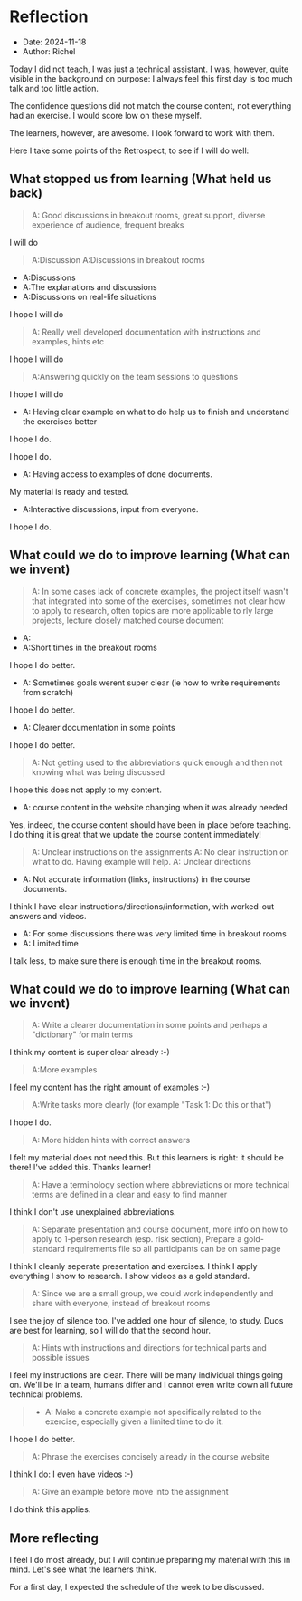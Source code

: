 # Reflection

- Date: 2024-11-18
- Author: Richel

Today I did not teach, I was just a technical assistant.
I was, however, quite visible in the background on purpose:
I always feel this first day is too much talk and too little action.

The confidence questions did not match the course content,
not everything had an exercise. I would score low on these
myself.

The learners, however, are awesome. I look forward to work with them.

Here I take some points of the Retrospect, to see if I will do well:

## What stopped us from learning (What held us back)

> A: Good discussions in breakout rooms, great support, diverse experience of audience, frequent breaks

I will do

> A:Discussion
> A:Discussions in breakout rooms
- A:Discussions
- A:The explanations and discussions
- A:Discussions on real-life situations

I hope I will do

> A: Really well developed documentation with instructions and examples, hints etc

I hope I will do

> A:Answering quickly on the team sessions to questions

I hope I will do

- A: Having clear example on what to do help us to finish and understand the exercises better

I hope I do.


I hope I do.

- A: Having access to examples of done documents.

My material is ready and tested.

- A:Interactive discussions, input from everyone.

I hope I do.

## What could we do to improve learning (What can we invent)

> A: In some cases lack of concrete examples, the project itself wasn't that integrated into some of the exercises, sometimes not clear how to apply to research, often topics are more applicable to rly large projects, lecture closely matched course document

- A: 
- A:Short times in the breakout rooms

I hope I do better.

- A: Sometimes goals werent super clear (ie how to write requirements from scratch)

I hope I do better.

- A: Clearer documentation in some points

I hope I do better.

> A: Not getting used to the abbreviations quick enough 
> and then not knowing what was being discussed

I hope this does not apply to my content.

- A: course content in the website changing when it was already needed

Yes, indeed, the course content should have been in place
before teaching.
I do thing it is great that we update the course content immediately!

> A: Unclear instructions on the assignments 
> A: No clear instruction on what to do. Having example will help. 
> A: Unclear directions
- A: Not accurate information (links, instructions) in the course documents.

I think I have clear instructions/directions/information,
with worked-out answers and videos.

- A: For some discussions there was very limited time in breakout rooms
- A: Limited time 

I talk less, to make sure there is enough time in the breakout rooms.

## What could we do to improve learning (What can we invent)

> A: Write a clearer documentation in some points
> and perhaps a "dictionary" for main terms

I think my content is super clear already :-)

> A:More examples

I feel my content has the right amount of examples :-)

> A:Write tasks more clearly (for example "Task 1: Do this or that")

I hope I do.

> A: More hidden hints with correct answers

I felt my material does not need this.
But this learners is right: it should be there!
I've added this. Thanks learner!

> A: Have a terminology section where abbreviations or more technical terms
> are defined in a clear and easy to find manner

I think I don't use unexplained abbreviations.

> A: Separate presentation and course document, 
> more info on how to apply to 1-person research (esp. risk section),
> Prepare a gold-standard requirements file
> so all participants can be on same page

I think I cleanly seperate presentation and exercises.
I think I apply everything I show to research.
I show videos as a gold standard.

> A: Since we are a small group, we could work independently
> and share with everyone, instead of breakout rooms

I see the joy of silence too. I've added one hour of silence,
to study.
Duos are best for learning, so I will do that the second hour.

> A: Hints with instructions and directions for technical parts and possible 
> issues

I feel my instructions are clear. There will be many individual things
going on. We'll be in a team, humans differ and I cannot even write
down all future technical problems.

> - A: Make a concrete example not specifically related to the exercise,
>   especially given a limited time to do it.

I hope I do better.

> A: Phrase the exercises concisely already in the course website

I think I do: I even have videos :-)

> A: Give an example before move into the assignment 

I do think this applies.

## More reflecting

I feel I do most already, but I will continue preparing my material
with this in mind. Let's see what the learners think.

For a first day, I expected the schedule of the week to be discussed.


